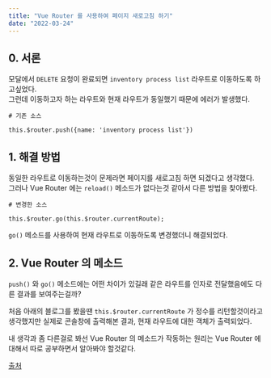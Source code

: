 ```yaml
---
title: "Vue Router 를 사용하여 페이지 새로고침 하기"
date: "2022-03-24"
---
```


## 0. 서론
모달에서 `DELETE` 요청이 완료되면 `inventory process list` 라우트로 이동하도록 하고싶었다.  
그런데 이동하고자 하는 라우트와 현재 라우트가 동일했기 때문에 에러가 발생했다.
```vue
# 기존 소스

this.$router.push({name: 'inventory process list'})
```

## 1. 해결 방법
동일한 라우트로 이동하는것이 문제라면 페이지를 새로고침 하면 되겠다고 생각했다.  
그러나 Vue Router 에는 `reload()` 메소드가 없다는것 같아서 다른 방법을 찾아봤다.
```vue
# 변경한 소스

this.$router.go(this.$router.currentRoute);
```
`go()` 메소드를 사용하여 현재 라우트로 이동하도록 변경했더니 해결되었다.

## 2. Vue Router 의 메소드
`push()` 와 `go()` 메소드에는 어떤 차이가 있길래 같은 라우트를 인자로 전달했음에도 다른 결과를 보여주는걸까?

처음 아래의 블로그를 봤을땐 `this.$router.currentRoute` 가 정수를 리턴할것이라고 생각했지만 실제로 콘솔창에 출력해본 결과, 현재 라우트에 대한 객체가 출력되었다.

내 생각과 좀 다른걸로 봐선 Vue Router 의 메소드가 작동하는 원리는 Vue Router 에 대해서 따로 공부하면서 알아봐야 할것같다.

[출처](https://sunny921.github.io/posts/vuejs-router-03/)